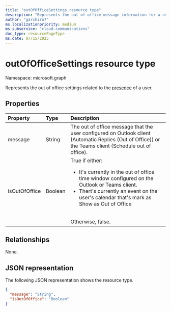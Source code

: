 ```yaml
---
title: "outOfOfficeSettings resource type"
description: "Represents the out of office message information for a user presence entity"
author: "garchiro7"
ms.localizationpriority: medium
ms.subservice: "cloud-communications"
doc_type: resourcePageType
ms.date: 07/15/2025
---
```


# outOfOfficeSettings resource type

Namespace: microsoft.graph

Represents the out of office settings related to the [presence](presence.md) of a user.

## Properties

| Property            | Type    | Description                                                                    |
|:--------------------|:--------|:-------------------------------------------------------------------------------|
| message           | String  | The out of office message that the user configured on Outlook client (Automatic Replies (Out of Office)) or the Teams client (Schedule out of office). |
| isOutOfOffice      | Boolean  | True if either:</br><ul><li>It's currently in the out of office time window configured on the Outlook or Teams client.</li><li>Thert's currently an event on the user's calendar that's mark as Show as Out of Office</li></ul></br>Otherwise, false. |

## Relationships
None.

## JSON representation

The following JSON representation shows the resource type.

<!-- {
  "blockType": "resource",
  "optionalProperties": [
  ],
  "@odata.type": "microsoft.graph.outOfOfficeSettings"
}-->
```json
{
  "message": "String",
  "isOutOfOffice": "Boolean"
}
```
